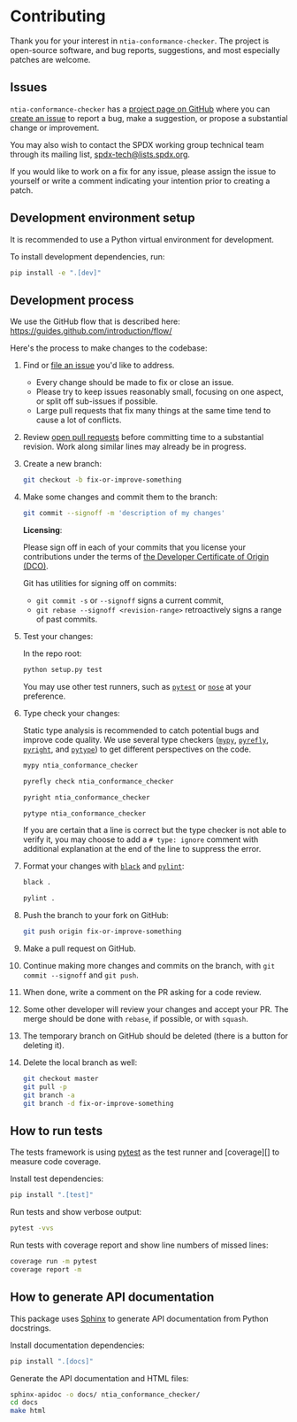 # Contributing

Thank you for your interest in `ntia-conformance-checker`.
The project is open-source software, and bug reports, suggestions, and
most especially patches are welcome.

## Issues

`ntia-conformance-checker` has a [project page on GitHub][project-github]
where you can [create an issue][new-issue] to report a bug, make a suggestion,
or propose a substantial change or improvement.

You may also wish to contact the SPDX working group technical team through its
mailing list, [spdx-tech@lists.spdx.org](mailto:spdx-tech@lists.spdx.org).

If you would like to work on a fix for any issue,
please assign the issue to yourself or write a comment indicating your
intention prior to creating a patch.

[project-github]: https://github.com/spdx/ntia-conformance-checker/
[new-issue]: https://github.com/spdx/ntia-conformance-checker/issues/new

## Development environment setup

It is recommended to use a Python virtual environment for development.

To install development dependencies, run:

```sh
pip install -e ".[dev]"
```

## Development process

We use the GitHub flow that is described here:
<https://guides.github.com/introduction/flow/>

Here's the process to make changes to the codebase:

1. Find or [file an issue](#issues) you'd like to address.
    - Every change should be made to fix or close an issue.
    - Please try to keep issues reasonably small, focusing on one aspect,
      or split off sub-issues if possible.
    - Large pull requests that fix many things at the same time tend to
      cause a lot of conflicts.

2. Review [open pull requests][pr] before committing time to a substantial
   revision. Work along similar lines may already be in progress.

   [pr]: https://github.com/spdx/ntia-conformance-checker/pulls

3. Create a new branch:

   ```sh
   git checkout -b fix-or-improve-something
   ```

4. Make some changes and commit them to the branch:

   ```sh
   git commit --signoff -m 'description of my changes'
   ```

   **Licensing**:

   Please sign off in each of your commits that you license your contributions
   under the terms of [the Developer Certificate of Origin (DCO)][dco].

   Git has utilities for signing off on commits:
   - `git commit -s` or `--signoff` signs a current commit,
   - `git rebase --signoff <revision-range>` retroactively signs a range of
     past commits.

   [dco]: https://developercertificate.org/

5. Test your changes:

   In the repo root:

   ```sh
   python setup.py test
   ```

   You may use other test runners, such as [`pytest`][pytest] or [`nose`][nose]
   at your preference.

   [pytest]: https://docs.pytest.org/
   [nose]: https://nose.readthedocs.io/

6. Type check your changes:

   Static type analysis is recommended to catch potential bugs and improve code
   quality. We use several type checkers ([`mypy`][mypy], [`pyrefly`][pyrefly],
   [`pyright`][pyright], and [`pytype`][pytype]) to get different perspectives
   on the code.

   ```sh
   mypy ntia_conformance_checker
   ```

   ```sh
   pyrefly check ntia_conformance_checker
   ```

   ```sh
   pyright ntia_conformance_checker
   ```

   ```sh
   pytype ntia_conformance_checker
   ```

   If you are certain that a line is correct but the type checker is not able
   to verify it, you may choose to add a `# type: ignore` comment with
   additional explanation at the end of the line to suppress the error.

   [mypy]: https://mypy-lang.org/
   [pyrefly]: https://pyrefly.org/
   [pyright]: https://github.com/microsoft/pyright
   [pytype]: https://github.com/google/pytype

7. Format your changes with [`black`][black] and [`pylint`][pylint]:

   ```sh
   black .
   ```

   ```sh
   pylint .
   ```

   [black]: https://github.com/psf/black
   [pylint]: https://github.com/pylint-dev/pylint

8. Push the branch to your fork on GitHub:

   ```sh
   git push origin fix-or-improve-something
   ```

9. Make a pull request on GitHub.

10. Continue making more changes and commits on the branch,
    with `git commit --signoff` and `git push`.
11. When done, write a comment on the PR asking for a code review.
12. Some other developer will review your changes and accept your PR.
    The merge should be done with `rebase`, if possible, or with `squash`.
13. The temporary branch on GitHub should be deleted (there is a button for
    deleting it).
14. Delete the local branch as well:

    ```sh
    git checkout master
    git pull -p
    git branch -a
    git branch -d fix-or-improve-something
    ```

## How to run tests

The tests framework is using [pytest][] as the test runner
and [coverage][] to measure code coverage.

Install test dependencies:

```sh
pip install ".[test]"
```

Run tests and show verbose output:

```sh
pytest -vvs
```

Run tests with coverage report and show line numbers of missed lines:

```sh
coverage run -m pytest
coverage report -m
```

## How to generate API documentation

This package uses [Sphinx][] to generate API documentation from
Python docstrings.

Install documentation dependencies:

```sh
pip install ".[docs]"
```

Generate the API documentation and HTML files:

```sh
sphinx-apidoc -o docs/ ntia_conformance_checker/
cd docs
make html
```

[sphinx]: https://www.sphinx-doc.org/
